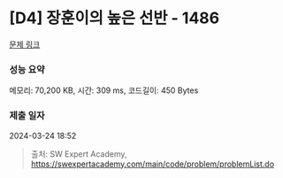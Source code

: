 # [D4] 장훈이의 높은 선반 - 1486 

[문제 링크](https://swexpertacademy.com/main/code/problem/problemDetail.do?contestProbId=AV2b7Yf6ABcBBASw) 

### 성능 요약

메모리: 70,200 KB, 시간: 309 ms, 코드길이: 450 Bytes

### 제출 일자

2024-03-24 18:52



> 출처: SW Expert Academy, https://swexpertacademy.com/main/code/problem/problemList.do
